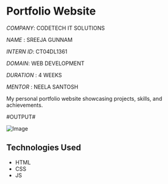 # Portfolio Website
*COMPANY*: CODETECH IT SOLUTIONS

*NAME* : SREEJA GUNNAM

*INTERN ID*: CT04DL1361

*DOMAIN*: WEB DEVELOPMENT

*DURATION* : 4 WEEKS

*MENTOR* : NEELA SANTOSH

My personal portfolio website showcasing projects, skills, and achievements.

#OUTPUT#

![Image](https://github.com/user-attachments/assets/a7313add-602d-45a2-a9ca-237c42855ab7)

## Technologies Used

- HTML
- CSS
- JS


